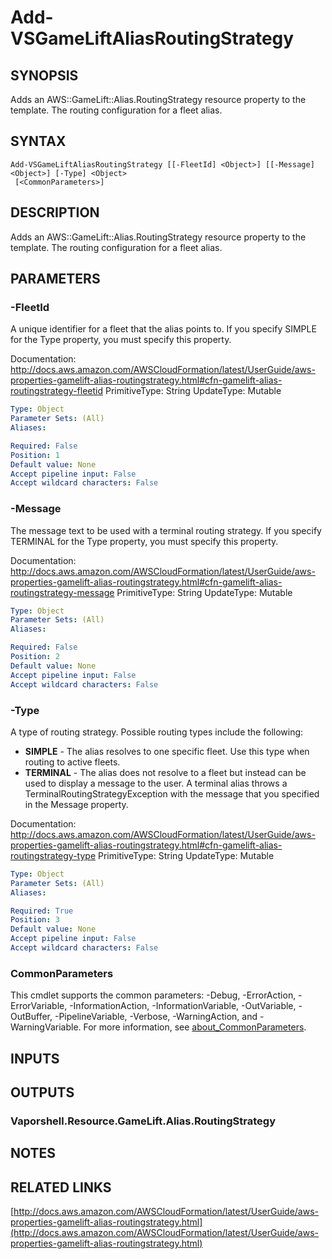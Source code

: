 # Add-VSGameLiftAliasRoutingStrategy

## SYNOPSIS
Adds an AWS::GameLift::Alias.RoutingStrategy resource property to the template.
The routing configuration for a fleet alias.

## SYNTAX

```
Add-VSGameLiftAliasRoutingStrategy [[-FleetId] <Object>] [[-Message] <Object>] [-Type] <Object>
 [<CommonParameters>]
```

## DESCRIPTION
Adds an AWS::GameLift::Alias.RoutingStrategy resource property to the template.
The routing configuration for a fleet alias.

## PARAMETERS

### -FleetId
A unique identifier for a fleet that the alias points to.
If you specify SIMPLE for the Type property, you must specify this property.

Documentation: http://docs.aws.amazon.com/AWSCloudFormation/latest/UserGuide/aws-properties-gamelift-alias-routingstrategy.html#cfn-gamelift-alias-routingstrategy-fleetid
PrimitiveType: String
UpdateType: Mutable

```yaml
Type: Object
Parameter Sets: (All)
Aliases:

Required: False
Position: 1
Default value: None
Accept pipeline input: False
Accept wildcard characters: False
```

### -Message
The message text to be used with a terminal routing strategy.
If you specify TERMINAL for the Type property, you must specify this property.

Documentation: http://docs.aws.amazon.com/AWSCloudFormation/latest/UserGuide/aws-properties-gamelift-alias-routingstrategy.html#cfn-gamelift-alias-routingstrategy-message
PrimitiveType: String
UpdateType: Mutable

```yaml
Type: Object
Parameter Sets: (All)
Aliases:

Required: False
Position: 2
Default value: None
Accept pipeline input: False
Accept wildcard characters: False
```

### -Type
A type of routing strategy.
Possible routing types include the following:
+  **SIMPLE** - The alias resolves to one specific fleet.
Use this type when routing to active fleets.
+  **TERMINAL** - The alias does not resolve to a fleet but instead can be used to display a message to the user.
A terminal alias throws a TerminalRoutingStrategyException with the message that you specified in the Message property.

Documentation: http://docs.aws.amazon.com/AWSCloudFormation/latest/UserGuide/aws-properties-gamelift-alias-routingstrategy.html#cfn-gamelift-alias-routingstrategy-type
PrimitiveType: String
UpdateType: Mutable

```yaml
Type: Object
Parameter Sets: (All)
Aliases:

Required: True
Position: 3
Default value: None
Accept pipeline input: False
Accept wildcard characters: False
```

### CommonParameters
This cmdlet supports the common parameters: -Debug, -ErrorAction, -ErrorVariable, -InformationAction, -InformationVariable, -OutVariable, -OutBuffer, -PipelineVariable, -Verbose, -WarningAction, and -WarningVariable. For more information, see [about_CommonParameters](http://go.microsoft.com/fwlink/?LinkID=113216).

## INPUTS

## OUTPUTS

### Vaporshell.Resource.GameLift.Alias.RoutingStrategy
## NOTES

## RELATED LINKS

[http://docs.aws.amazon.com/AWSCloudFormation/latest/UserGuide/aws-properties-gamelift-alias-routingstrategy.html](http://docs.aws.amazon.com/AWSCloudFormation/latest/UserGuide/aws-properties-gamelift-alias-routingstrategy.html)

